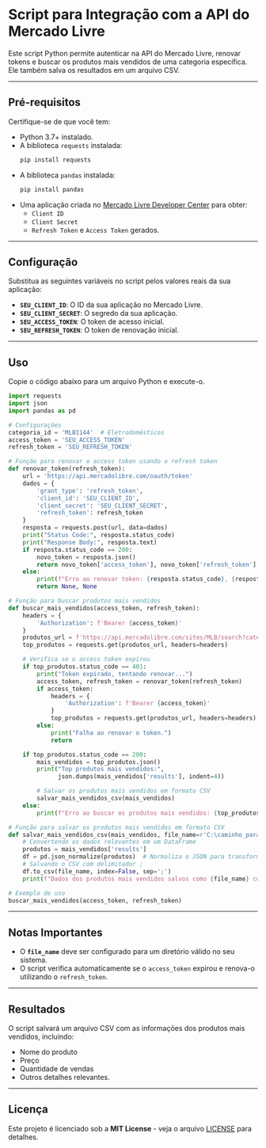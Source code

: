 
# Script para Integração com a API do Mercado Livre

Este script Python permite autenticar na API do Mercado Livre, renovar tokens e buscar os produtos mais vendidos de uma categoria específica. Ele também salva os resultados em um arquivo CSV.

---

## Pré-requisitos

Certifique-se de que você tem:

- Python 3.7+ instalado.
- A biblioteca `requests` instalada:
  ```bash
  pip install requests
  ```
- A biblioteca `pandas` instalada:
  ```bash
  pip install pandas
  ```
- Uma aplicação criada no [Mercado Livre Developer Center](https://developers.mercadolivre.com.br/pt_br/api-docs-pt-br) para obter:
  - `Client ID`
  - `Client Secret`
  - `Refresh Token` e `Access Token` gerados.

---

## Configuração

Substitua as seguintes variáveis no script pelos valores reais da sua aplicação:

- **`SEU_CLIENT_ID`**: O ID da sua aplicação no Mercado Livre.
- **`SEU_CLIENT_SECRET`**: O segredo da sua aplicação.
- **`SEU_ACCESS_TOKEN`**: O token de acesso inicial.
- **`SEU_REFRESH_TOKEN`**: O token de renovação inicial.

---

## Uso

Copie o código abaixo para um arquivo Python e execute-o.

```python
import requests
import json
import pandas as pd

# Configurações
categoria_id = 'MLB1144'  # Eletrodomésticos
access_token = 'SEU_ACCESS_TOKEN'
refresh_token = 'SEU_REFRESH_TOKEN'

# Função para renovar o access token usando o refresh token
def renovar_token(refresh_token):
    url = 'https://api.mercadolibre.com/oauth/token'
    dados = {
        'grant_type': 'refresh_token',
        'client_id': 'SEU_CLIENT_ID',
        'client_secret': 'SEU_CLIENT_SECRET',
        'refresh_token': refresh_token
    }
    resposta = requests.post(url, data=dados)
    print("Status Code:", resposta.status_code)
    print("Response Body:", resposta.text)
    if resposta.status_code == 200:
        novo_token = resposta.json()
        return novo_token['access_token'], novo_token['refresh_token']
    else:
        print(f"Erro ao renovar token: {resposta.status_code}, {resposta.text}")
        return None, None

# Função para buscar produtos mais vendidos
def buscar_mais_vendidos(access_token, refresh_token):
    headers = {
        'Authorization': f'Bearer {access_token}'
    }
    produtos_url = f'https://api.mercadolibre.com/sites/MLB/search?category={categoria_id}&sort=sold_quantity&limit=50'
    top_produtos = requests.get(produtos_url, headers=headers)

    # Verifica se o access token expirou
    if top_produtos.status_code == 401:
        print("Token expirado, tentando renovar...")
        access_token, refresh_token = renovar_token(refresh_token)
        if access_token:
            headers = {
                'Authorization': f'Bearer {access_token}'
            }
            top_produtos = requests.get(produtos_url, headers=headers)
        else:
            print("Falha ao renovar o token.")
            return

    if top_produtos.status_code == 200:
        mais_vendidos = top_produtos.json()
        print("Top produtos mais vendidos:",
              json.dumps(mais_vendidos['results'], indent=4))

        # Salvar os produtos mais vendidos em formato CSV
        salvar_mais_vendidos_csv(mais_vendidos)
    else:
        print(f"Erro ao buscar os produtos mais vendidos: {top_produtos.status_code}, {top_produtos.text}")

# Função para salvar os produtos mais vendidos em formato CSV
def salvar_mais_vendidos_csv(mais_vendidos, file_name=r'C:\caminho_para_salvar\vendidos.csv'):
    # Convertendo os dados relevantes em um DataFrame
    produtos = mais_vendidos['results']
    df = pd.json_normalize(produtos)  # Normaliza o JSON para transformar em DataFrame
    # Salvando o CSV com delimitador ;
    df.to_csv(file_name, index=False, sep=';')
    print(f"Dados dos produtos mais vendidos salvos como {file_name} com delimitador ';'.")

# Exemplo de uso
buscar_mais_vendidos(access_token, refresh_token)
```

---

## Notas Importantes

- O **`file_name`** deve ser configurado para um diretório válido no seu sistema.
- O script verifica automaticamente se o `access_token` expirou e renova-o utilizando o `refresh_token`.

---

## Resultados

O script salvará um arquivo CSV com as informações dos produtos mais vendidos, incluindo:

- Nome do produto
- Preço
- Quantidade de vendas
- Outros detalhes relevantes.



---

## Licença

Este projeto é licenciado sob a **MIT License** - veja o arquivo [LICENSE](LICENSE) para detalhes.
